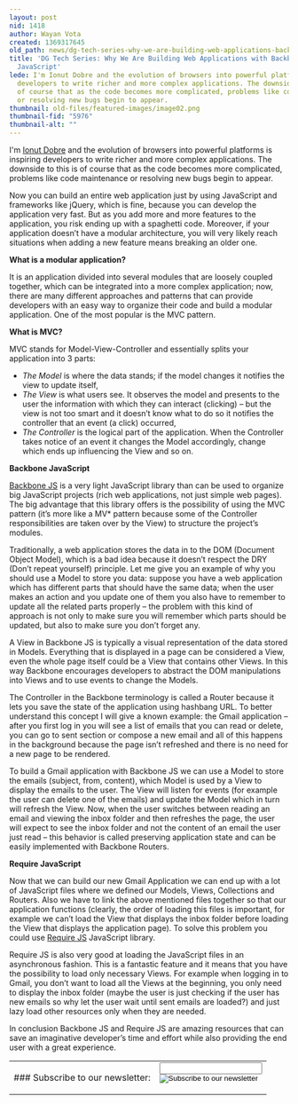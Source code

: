 ```yaml
---
layout: post
nid: 1418
author: Wayan Vota
created: 1369317645
old_path: news/dg-tech-series-why-we-are-building-web-applications-backbone-and-require-javascript
title: 'DG Tech Series: Why We Are Building Web Applications with Backbone and Require
  JavaScript'
lede: I'm Ionut Dobre and the evolution of browsers into powerful platforms is inspiring
  developers to write richer and more complex applications. The downside to this is
  of course that as the code becomes more complicated, problems like code maintenance
  or resolving new bugs begin to appear.
thumbnail: old-files/featured-images/image02.png
thumbnail-fid: "5976"
thumbnail-alt: ""
---
```


I'm [Ionut Dobre](http://www.ionutdobre.com/about/) and the evolution of browsers into powerful platforms is inspiring developers to write richer and more complex applications. The downside to this is of course that as the code becomes more complicated, problems like code maintenance or resolving new bugs begin to appear.

Now you can build an entire web application just by using JavaScript and frameworks like jQuery, which is fine, because you can develop the application very fast. But as you add more and more features to the application, you risk ending up with a spaghetti code. Moreover, if your application doesn’t have a modular architecture, you will very likely reach situations when adding a new feature means breaking an older one.

**What is a modular application?**

It is an application divided into several modules that are loosely coupled together, which can be integrated into a more complex application; now, there are many different approaches and patterns that can provide developers with an easy way to organize their code and build a modular application. One of the most popular is the MVC pattern.

**What is MVC?**

MVC stands for Model-View-Controller and essentially splits your application into 3 parts:

- *The Model* is where the data stands; if the model changes it notifies the view to update itself,
- *The View* is what users see. It observes the model and presents to the user the information with which they can interact (clicking) – but the view is not too smart and it doesn’t know what to do so it notifies the controller that an event (a click) occurred,
- *The Controller* is the logical part of the application. When the Controller takes notice of an event it changes the Model accordingly, change which ends up influencing the View and so on.

**Backbone JavaScript**

[Backbone JS](http://backbonejs.org/) is a very light JavaScript library than can be used to organize big JavaScript projects (rich web applications, not just simple web pages). The big advantage that this library offers is the possibility of using the MVC pattern (it’s more like a MV* pattern because some of the Controller responsibilities are taken over by the View) to structure the project’s modules.

Traditionally, a web application stores the data in to the DOM (Document Object Model), which is a bad idea because it doesn’t respect the DRY (Don’t repeat yourself) principle. Let me give you an example of why you should use a Model to store you data: suppose you have a web application which has different parts that should have the same data; when the user makes an action and you update one of them you also have to remember to update all the related parts properly – the problem with this kind of approach is not only to make sure you will remember which parts should be updated, but also to make sure you don’t forget any.

A View in Backbone JS is typically a visual representation of the data stored in Models. Everything that is displayed in a page can be considered a View, even the whole page itself could be a View that contains other Views. In this way Backbone encourages developers to abstract the DOM manipulations into Views and to use events to change the Models.

The Controller in the Backbone terminology is called a Router because it lets you save the state of the application using hashbang URL. To better understand this concept I will give a known example: the Gmail application – after you first log in you will see a list of emails that you can read or delete, you can go to sent section or compose a new email and all of this happens in the background because the page isn’t refreshed and there is no need for a new page to be rendered.

To build a Gmail application with Backbone JS we can use a Model to store the emails (subject, from, content), which Model is used by a View to display the emails to the user. The View will listen for events (for example the user can delete one of the emails) and update the Model which in turn will refresh the View. Now, when the user switches between reading an email and viewing the inbox folder and then refreshes the page, the user will expect to see the inbox folder and not the content of an email the user just read – this behavior is called preserving application state and can be easily implemented with Backbone Routers.

**Require JavaScript**

Now that we can build our new Gmail Application we can end up with a lot of JavaScript files where we defined our Models, Views, Collections and Routers. Also we have to link the above mentioned files together so that our application functions (clearly, the order of loading this files is important, for example we can’t load the View that displays the inbox folder before loading the View that displays the application page). To solve this problem you could use [Require JS](http://requirejs.org/) JavaScript library.

Require JS is also very good at loading the JavaScript files in an asynchronous fashion. This is a fantastic feature and it means that you have the possibility to load only necessary Views. For example when logging in to Gmail, you don’t want to load all the Views at the beginning, you only need to display the inbox folder (maybe the user is just checking if the user has new emails so why let the user wait until sent emails are loaded?) and just lazy load other resources only when they are needed.

In conclusion Backbone JS and Require JS are amazing resources that can save an imaginative developer’s time and effort while also providing the end user with a great experience.

<center><table><tr><td>### Subscribe to our newsletter:

</td><td><form action="http://developmentgateway.us6.list-manage.com/subscribe/post?u=741012580677f9fb0b79d2b9e&id=29e60e3e20" class="footer-subscribe-form inline-form" method="post" name="mc-embedded-subscribe-form"><div><div class="form-item input-wrapper"><input class="form-text" maxlength="128" name="EMAIL" title="email@example.com" type="email"></input></div><div class="form-item submit-wrapper"><input class="form-submit" name="subscribe" src="/sites/all/themes/corporate/images/short-submit.png" title="Subscribe to our newsletter" type="image" value=""></input></div></div></form></td></tr></table></center>
